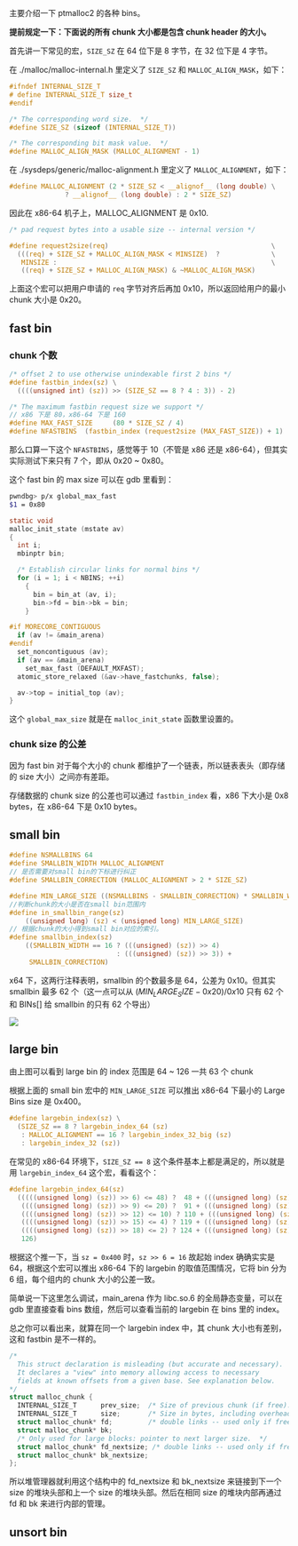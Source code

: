 主要介绍一下 ptmalloc2 的各种 bins。

**提前规定一下：下面说的所有 chunk 大小都是包含 chunk header 的大小。**

首先讲一下常见的宏，`SIZE_SZ` 在 64 位下是 8 字节，在 32 位下是 4 字节。

在 ./malloc/malloc-internal.h 里定义了 `SIZE_SZ` 和 `MALLOC_ALIGN_MASK`，如下：

```c
#ifndef INTERNAL_SIZE_T
# define INTERNAL_SIZE_T size_t
#endif

/* The corresponding word size.  */
#define SIZE_SZ (sizeof (INTERNAL_SIZE_T))

/* The corresponding bit mask value.  */
#define MALLOC_ALIGN_MASK (MALLOC_ALIGNMENT - 1)
```

在 ./sysdeps/generic/malloc-alignment.h 里定义了 `MALLOC_ALIGNMENT`，如下：

```c
#define MALLOC_ALIGNMENT (2 * SIZE_SZ < __alignof__ (long double) \
			  ? __alignof__ (long double) : 2 * SIZE_SZ)
```

因此在 x86-64 机子上，MALLOC_ALIGNMENT 是 0x10.

```c
/* pad request bytes into a usable size -- internal version */

#define request2size(req)                                         \
  (((req) + SIZE_SZ + MALLOC_ALIGN_MASK < MINSIZE)  ?             \
   MINSIZE :                                                      \
   ((req) + SIZE_SZ + MALLOC_ALIGN_MASK) & ~MALLOC_ALIGN_MASK)
```

上面这个宏可以把用户申请的 `req` 字节对齐后再加 0x10，所以返回给用户的最小 chunk 大小是 0x20。



## fast bin

### chunk 个数

```c
/* offset 2 to use otherwise unindexable first 2 bins */
#define fastbin_index(sz) \
  ((((unsigned int) (sz)) >> (SIZE_SZ == 8 ? 4 : 3)) - 2)

/* The maximum fastbin request size we support */
// x86 下是 80，x86-64 下是 160
#define MAX_FAST_SIZE     (80 * SIZE_SZ / 4)
#define NFASTBINS  (fastbin_index (request2size (MAX_FAST_SIZE)) + 1)
```

那么口算一下这个 `NFASTBINS`，感觉等于 10（不管是 x86 还是 x86-64），但其实实际测试下来只有 7 个，即从 0x20 ~ 0x80。

这个 fast bin 的 max size 可以在 gdb 里看到：

```bash
pwndbg> p/x global_max_fast
$1 = 0x80
```

```c
static void
malloc_init_state (mstate av)
{
  int i;
  mbinptr bin;

  /* Establish circular links for normal bins */
  for (i = 1; i < NBINS; ++i)
    {
      bin = bin_at (av, i);
      bin->fd = bin->bk = bin;
    }

#if MORECORE_CONTIGUOUS
  if (av != &main_arena)
#endif
  set_noncontiguous (av);
  if (av == &main_arena)
    set_max_fast (DEFAULT_MXFAST);
  atomic_store_relaxed (&av->have_fastchunks, false);

  av->top = initial_top (av);
}
```
这个 `global_max_size` 就是在 `malloc_init_state` 函数里设置的。 

### chunk size 的公差

因为 fast bin 对于每个大小的 chunk 都维护了一个链表，所以链表表头（即存储的 size 大小）之间亦有差距。

存储数据的 chunk size 的公差也可以通过 `fastbin_index` 看，x86 下大小是 0x8 bytes，在 x86-64 下是 0x10 bytes。



## small bin

```c
#define NSMALLBINS 64
#define SMALLBIN_WIDTH MALLOC_ALIGNMENT
// 是否需要对small bin的下标进行纠正
#define SMALLBIN_CORRECTION (MALLOC_ALIGNMENT > 2 * SIZE_SZ)

#define MIN_LARGE_SIZE ((NSMALLBINS - SMALLBIN_CORRECTION) * SMALLBIN_WIDTH)
//判断chunk的大小是否在small bin范围内
#define in_smallbin_range(sz)                                                  \
    ((unsigned long) (sz) < (unsigned long) MIN_LARGE_SIZE)
// 根据chunk的大小得到small bin对应的索引。
#define smallbin_index(sz)                                                     \
    ((SMALLBIN_WIDTH == 16 ? (((unsigned) (sz)) >> 4)                          \
                           : (((unsigned) (sz)) >> 3)) +                       \
     SMALLBIN_CORRECTION)
```

x64 下，这两行注释表明，smallbin 的个数最多是 64，公差为 0x10。但其实 smallbin 最多 62 个（这一点可以从 $(MIN_LARGE_SIZE - 0x20) / 0x10$ 只有 62 个和 BINs[] 给 smallbin 的只有 62 个导出）


![](https://azeria-labs.com/wp-content/uploads/2019/05/bins-new.png)


## large bin

由上图可以看到 large bin 的 index 范围是 64 ~ 126 一共 63 个 chunk

根据上面的 small bin 宏中的 `MIN_LARGE_SIZE` 可以推出 x86-64 下最小的 Large Bins size 是 0x400。

```c
#define largebin_index(sz) \
  (SIZE_SZ == 8 ? largebin_index_64 (sz)                                     \
   : MALLOC_ALIGNMENT == 16 ? largebin_index_32_big (sz)                     \
   : largebin_index_32 (sz))
```

在常见的 x86-64 环境下，`SIZE_SZ == 8` 这个条件基本上都是满足的，所以就是用 `largebin_index_64` 这个宏，看看这个：

```c
#define largebin_index_64(sz)                                                \
  (((((unsigned long) (sz)) >> 6) <= 48) ?  48 + (((unsigned long) (sz)) >> 6) :\
   ((((unsigned long) (sz)) >> 9) <= 20) ?  91 + (((unsigned long) (sz)) >> 9) :\
   ((((unsigned long) (sz)) >> 12) <= 10) ? 110 + (((unsigned long) (sz)) >> 12) :\
   ((((unsigned long) (sz)) >> 15) <= 4) ? 119 + (((unsigned long) (sz)) >> 15) :\
   ((((unsigned long) (sz)) >> 18) <= 2) ? 124 + (((unsigned long) (sz)) >> 18) :\
   126)
```

根据这个推一下，当 `sz = 0x400` 时，`sz >> 6 = 16` 故起始 index 确确实实是 64，根据这个宏可以推出 x86-64 下的 largebin 的取值范围情况，它将 bin 分为 6 组，每个组内的 chunk 大小的公差一致。

简单说一下这里怎么调试，main_arena 作为 libc.so.6 的全局静态变量，可以在 gdb 里直接查看 bins 数组，然后可以查看当前的 largebin 在 bins 里的 index。

总之你可以看出来，就算在同一个 largebin index 中，其 chunk 大小也有差别，这和 fastbin 是不一样的。

```c
/*
  This struct declaration is misleading (but accurate and necessary).
  It declares a "view" into memory allowing access to necessary
  fields at known offsets from a given base. See explanation below.
*/
struct malloc_chunk {
  INTERNAL_SIZE_T      prev_size;  /* Size of previous chunk (if free).  */
  INTERNAL_SIZE_T      size;       /* Size in bytes, including overhead. */
  struct malloc_chunk* fd;         /* double links -- used only if free. */
  struct malloc_chunk* bk;
  /* Only used for large blocks: pointer to next larger size.  */
  struct malloc_chunk* fd_nextsize; /* double links -- used only if free. */
  struct malloc_chunk* bk_nextsize;
};
```

所以堆管理器就利用这个结构中的 fd_nextsize 和 bk_nextsize 来链接到下一个 size 的堆块头部和上一个 size 的堆块头部。然后在相同 size 的堆块内部再通过 fd 和 bk 来进行内部的管理。




## unsort bin

